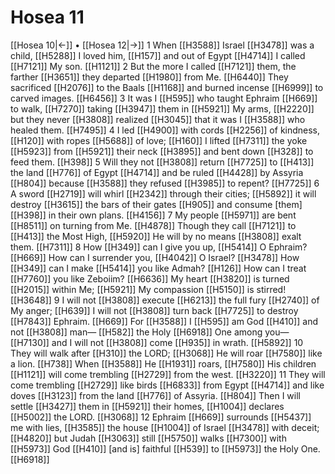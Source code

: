 # Hosea 11
[[Hosea 10|←]] • [[Hosea 12|→]]
1 When [[H3588]] Israel [[H3478]] was a child, [[H5288]] I loved him, [[H157]] and out of Egypt [[H4714]] I called [[H7121]] My son. [[H1121]] 
2 But the more I called [[H7121]] them,  the farther [[H3651]] they departed [[H1980]] from Me. [[H6440]] They sacrificed [[H2076]] to the Baals [[H1168]] and burned incense [[H6999]] to carved images. [[H6456]] 
3 It was I [[H595]] who taught Ephraim [[H669]] to walk, [[H7270]] taking [[H3947]] them in [[H5921]] My arms, [[H2220]] but they never [[H3808]] realized [[H3045]] that it was I [[H3588]] who healed them. [[H7495]] 
4 I led [[H4900]] with cords [[H2256]] of kindness, [[H120]] with ropes [[H5688]] of love; [[H160]] I lifted [[H7311]] the yoke [[H5923]] from [[H5921]] their neck [[H3895]] and bent down [[H328]] to feed them. [[H398]] 
5 Will they not [[H3808]] return [[H7725]] to [[H413]] the land [[H776]] of Egypt [[H4714]] and be ruled [[H4428]] by Assyria [[H804]] because [[H3588]] they refused [[H3985]] to repent? [[H7725]] 
6 A sword [[H2719]] will whirl [[H2342]] through their cities; [[H5892]] it will destroy [[H3615]] the bars of their gates [[H905]] and consume [them] [[H398]] in their own plans. [[H4156]] 
7 My people [[H5971]] are bent [[H8511]] on turning from Me. [[H4878]] Though they call [[H7121]] to [[H413]] the Most High, [[H5920]] He will by no means [[H3808]] exalt them. [[H7311]] 
8 How [[H349]] can I give you up, [[H5414]] O Ephraim? [[H669]] How can I surrender you, [[H4042]] O Israel? [[H3478]] How [[H349]] can I make [[H5414]] you like Admah? [[H126]] How can I treat [[H7760]] you like Zeboiim? [[H6636]] My heart [[H3820]] is turned [[H2015]] within Me; [[H5921]] My compassion [[H5150]] is stirred! [[H3648]] 
9 I will not [[H3808]] execute [[H6213]] the full fury [[H2740]] of My anger; [[H639]] I will not [[H3808]] turn back [[H7725]] to destroy [[H7843]] Ephraim. [[H669]] For [[H3588]] I [[H595]] am God [[H410]] and not [[H3808]] man— [[H582]] the Holy [[H6918]] One among you— [[H7130]] and I will not [[H3808]] come [[H935]] in wrath. [[H5892]] 
10 They will walk after [[H310]] the LORD; [[H3068]] He will roar [[H7580]] like a lion. [[H738]] When [[H3588]] He [[H1931]] roars, [[H7580]] His children [[H1121]] will come trembling [[H2729]] from the west. [[H3220]] 
11 They will come trembling [[H2729]] like birds [[H6833]] from Egypt [[H4714]] and like doves [[H3123]] from the land [[H776]] of Assyria. [[H804]] Then I will settle [[H3427]] them in [[H5921]] their homes, [[H1004]] declares [[H5002]] the LORD. [[H3068]] 
12 Ephraim [[H669]] surrounds [[H5437]] me with lies, [[H3585]] the house [[H1004]] of Israel [[H3478]] with deceit; [[H4820]] but Judah [[H3063]] still [[H5750]] walks [[H7300]] with [[H5973]] God [[H410]] [and is] faithful [[H539]] to [[H5973]] the Holy One. [[H6918]] 
